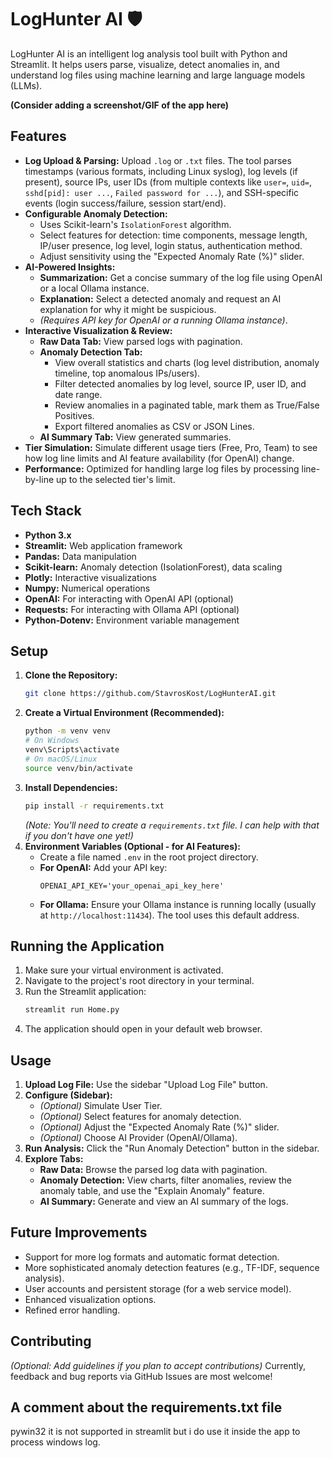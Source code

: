 # LogHunter AI 🛡️

LogHunter AI is an intelligent log analysis tool built with Python and Streamlit. It helps users parse, visualize, detect anomalies in, and understand log files using machine learning and large language models (LLMs).

**(Consider adding a screenshot/GIF of the app here)**

## Features

*   **Log Upload & Parsing:** Upload `.log` or `.txt` files. The tool parses timestamps (various formats, including Linux syslog), log levels (if present), source IPs, user IDs (from multiple contexts like `user=`, `uid=`, `sshd[pid]: user ...`, `Failed password for ...`), and SSH-specific events (login success/failure, session start/end).
*   **Configurable Anomaly Detection:**
    *   Uses Scikit-learn's `IsolationForest` algorithm.
    *   Select features for detection: time components, message length, IP/user presence, log level, login status, authentication method.
    *   Adjust sensitivity using the "Expected Anomaly Rate (%)" slider.
*   **AI-Powered Insights:**
    *   **Summarization:** Get a concise summary of the log file using OpenAI or a local Ollama instance.
    *   **Explanation:** Select a detected anomaly and request an AI explanation for why it might be suspicious.
    *   *(Requires API key for OpenAI or a running Ollama instance)*.
*   **Interactive Visualization & Review:**
    *   **Raw Data Tab:** View parsed logs with pagination.
    *   **Anomaly Detection Tab:**
        *   View overall statistics and charts (log level distribution, anomaly timeline, top anomalous IPs/users).
        *   Filter detected anomalies by log level, source IP, user ID, and date range.
        *   Review anomalies in a paginated table, mark them as True/False Positives.
        *   Export filtered anomalies as CSV or JSON Lines.
    *   **AI Summary Tab:** View generated summaries.
*   **Tier Simulation:** Simulate different usage tiers (Free, Pro, Team) to see how log line limits and AI feature availability (for OpenAI) change.
*   **Performance:** Optimized for handling large log files by processing line-by-line up to the selected tier's limit.

## Tech Stack

*   **Python 3.x**
*   **Streamlit:** Web application framework
*   **Pandas:** Data manipulation
*   **Scikit-learn:** Anomaly detection (IsolationForest), data scaling
*   **Plotly:** Interactive visualizations
*   **Numpy:** Numerical operations
*   **OpenAI:** For interacting with OpenAI API (optional)
*   **Requests:** For interacting with Ollama API (optional)
*   **Python-Dotenv:** Environment variable management

## Setup

1.  **Clone the Repository:**
    ```bash
    git clone https://github.com/StavrosKost/LogHunterAI.git
    ```
2.  **Create a Virtual Environment (Recommended):**
    ```bash
    python -m venv venv
    # On Windows
    venv\Scripts\activate
    # On macOS/Linux
    source venv/bin/activate
    ```
3.  **Install Dependencies:**
    ```bash
    pip install -r requirements.txt
    ```
    *(Note: You'll need to create a `requirements.txt` file. I can help with that if you don't have one yet!)*
4.  **Environment Variables (Optional - for AI Features):**
    *   Create a file named `.env` in the root project directory.
    *   **For OpenAI:** Add your API key:
        ```
        OPENAI_API_KEY='your_openai_api_key_here'
        ```
    *   **For Ollama:** Ensure your Ollama instance is running locally (usually at `http://localhost:11434`). The tool uses this default address.

## Running the Application

1.  Make sure your virtual environment is activated.
2.  Navigate to the project's root directory in your terminal.
3.  Run the Streamlit application:
    ```bash
    streamlit run Home.py
    ```
4.  The application should open in your default web browser.

## Usage

1.  **Upload Log File:** Use the sidebar "Upload Log File" button.
2.  **Configure (Sidebar):**
    *   *(Optional)* Simulate User Tier.
    *   *(Optional)* Select features for anomaly detection.
    *   *(Optional)* Adjust the "Expected Anomaly Rate (%)" slider.
    *   *(Optional)* Choose AI Provider (OpenAI/Ollama).
3.  **Run Analysis:** Click the "Run Anomaly Detection" button in the sidebar.
4.  **Explore Tabs:**
    *   **Raw Data:** Browse the parsed log data with pagination.
    *   **Anomaly Detection:** View charts, filter anomalies, review the anomaly table, and use the "Explain Anomaly" feature.
    *   **AI Summary:** Generate and view an AI summary of the logs.

## Future Improvements

*   Support for more log formats and automatic format detection.
*   More sophisticated anomaly detection features (e.g., TF-IDF, sequence analysis).
*   User accounts and persistent storage (for a web service model).
*   Enhanced visualization options.
*   Refined error handling.

## Contributing

*(Optional: Add guidelines if you plan to accept contributions)*
Currently, feedback and bug reports via GitHub Issues are most welcome!

## A comment about the requirements.txt file
pywin32 it is not supported in streamlit
but i do use it inside the app to process windows log.
